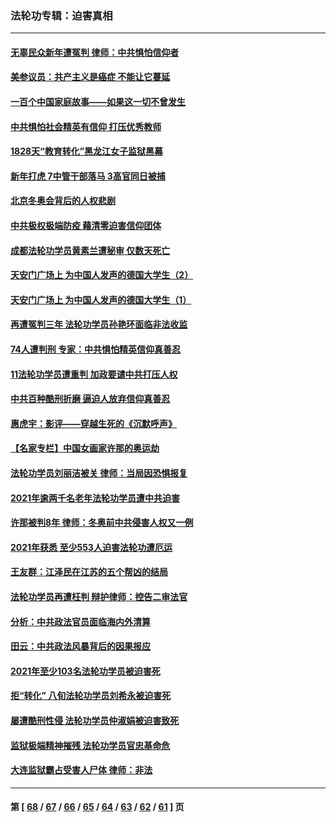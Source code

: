 ### 法轮功专辑：迫害真相
---
#### [无辜民众新年遭冤判 律师：中共惧怕信仰者](../../pages/nf4379/n13568691.md?02130430) 
#### [美参议员：共产主义是癌症 不能让它蔓延](../../pages/nf4379/n13569660.md?02130430) 
#### [一百个中国家庭故事——如果这一切不曾发生](../../pages/nf4379/n13531687.md?02130430) 
#### [中共惧怕社会精英有信仰 打压优秀教师](../../pages/nf4379/n13563192.md?02130430) 
#### [1828天“教育转化”黑龙江女子监狱黑幕](../../pages/nf4379/n13536804.md?02130430) 
#### [新年打虎 7中管干部落马 3高官同日被捕](../../pages/nf4379/n13560915.md?02130430) 
#### [北京冬奥会背后的人权悲剧](../../pages/nf4379/n13556415.md?02130430) 
#### [中共极权极端防疫 藉清零迫害信仰团体](../../pages/nf4379/n13555509.md?02130430) 
#### [成都法轮功学员黄素兰遭秘审 仅数天死亡](../../pages/nf4379/n13537458.md?02130430) 
#### [天安门广场上 为中国人发声的德国大学生（2）](../../pages/nf4379/n13533454.md?02130430) 
#### [天安门广场上 为中国人发声的德国大学生（1）](../../pages/nf4379/n13528390.md?02130430) 
#### [再遭冤判三年 法轮功学员孙艳环面临非法收监](../../pages/nf4379/n13526543.md?02130430) 
#### [74人遭判刑 专家：中共惧怕精英信仰真善忍](../../pages/nf4379/n13520765.md?02130430) 
#### [11法轮功学员遭重判 加政要谴中共打压人权](../../pages/nf4379/n13521294.md?02130430) 
#### [中共百种酷刑折磨 逼迫人放弃信仰真善忍](../../pages/nf4379/n13518038.md?02130430) 
#### [惠虎宇：影评——穿越生死的《沉默呼声》](../../pages/nf4379/n13516514.md?02130430) 
#### [【名家专栏】中国女画家许那的奥运劫](../../pages/nf4379/n13491603.md?02130430) 
#### [法轮功学员刘丽洁被关 律师：当局因恐惧报复](../../pages/nf4379/n13515441.md?02130430) 
#### [2021年逾两千名老年法轮功学员遭中共迫害](../../pages/nf4379/n13513237.md?02130430) 
#### [许那被判8年 律师：冬奥前中共侵害人权又一例](../../pages/nf4379/n13508986.md?02130430) 
#### [2021年获悉 至少553人迫害法轮功遭厄运](../../pages/nf4379/n13504657.md?02130430) 
#### [王友群：江泽民在江苏的五个帮凶的结局](../../pages/nf4379/n13503194.md?02130430) 
#### [法轮功学员再遭枉判 辩护律师：控告二审法官](../../pages/nf4379/n13499952.md?02130430) 
#### [分析：中共政法官员面临海内外清算](../../pages/nf4379/n13495811.md?02130430) 
#### [田云：中共政法风暴背后的因果报应](../../pages/nf4379/n13496264.md?02130430) 
#### [2021年至少103名法轮功学员被迫害死](../../pages/nf4379/n13495075.md?02130430) 
#### [拒“转化” 八旬法轮功学员刘希永被迫害死](../../pages/nf4379/n13488696.md?02130430) 
#### [屡遭酷刑性侵 法轮功学员仲淑娟被迫害致死](../../pages/nf4379/n13485930.md?02130430) 
#### [监狱极端精神摧残 法轮功学员官忠基命危](../../pages/nf4379/n13486254.md?02130430) 
#### [大连监狱霸占受害人尸体 律师：非法](../../pages/nf4379/n13481295.md?02130430) 

---
#### 第 [ [68](./68.md?02130430) / [67](./67.md?02130430) / [66](./66.md?02130430) / [65](./65.md?02130430) / [64](./64.md?02130430) / [63](./63.md?02130430) / [62](./62.md?02130430) / [61](./61.md?02130430) ] 页

